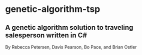 # genetic-algorithm-tsp
## A genetic algorithm solution to traveling salesperson written in C&#35;
By Rebecca Petersen, Davis Pearson, Bo Pace, and Brian Ostler
